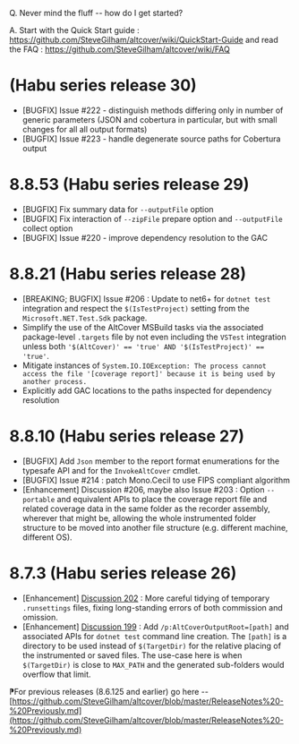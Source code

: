 ﻿Q. Never mind the fluff -- how do I get started?

A. Start with the Quick Start guide : https://github.com/SteveGilham/altcover/wiki/QuickStart-Guide and 
read the FAQ : https://github.com/SteveGilham/altcover/wiki/FAQ

# (Habu series release 30)
* [BUGFIX] Issue #222 - distinguish methods differing only in number of generic parameters (JSON and cobertura in particular, but with small changes for all all output formats)
* [BUGFIX] Issue #223 - handle degenerate source paths for Cobertura output

# 8.8.53 (Habu series release 29)
* [BUGFIX] Fix summary data for `--outputFile` option
* [BUGFIX] Fix interaction of `--zipFile` prepare option and `--outputFile` collect option
* [BUGFIX] Issue #220 - improve dependency resolution to the GAC

# 8.8.21 (Habu series release 28)
* [BREAKING; BUGFIX] Issue #206 : Update to net6+ for `dotnet test` integration and respect the `$(IsTestProject)` setting from the `Microsoft.NET.Test.Sdk` package.
* Simplify the use of the AltCover MSBuild tasks via the associated package-level `.targets` file by not even including the `VSTest` integration unless both `'$(AltCover)' == 'true' AND '$(IsTestProject)' == 'true'`.
* Mitigate instances of `System.IO.IOException: The process cannot access the file '[coverage report]' because it is being used by another process.`
* Explicitly add GAC locations to the paths inspected for dependency resolution

# 8.8.10 (Habu series release 27)
* [BUGFIX] Add `Json` member to the report format enumerations for the typesafe API and for the `InvokeAltCover` cmdlet.
* [BUGFIX] Issue #214 : patch Mono.Cecil to use FIPS compliant algorithm
* [Enhancement] Discussion #206, maybe also Issue #203 : Option `--portable` and equivalent APIs to place the coverage report file and related coverage data in the same folder as the recorder assembly, wherever that might be, allowing the whole instrumented folder structure to be moved into another file structure (e.g. different machine, different OS). 

# 8.7.3 (Habu series release 26)
* [Enhancement] [Discussion 202](https://github.com/SteveGilham/altcover/discussions/202) : More careful tidying of temporary `.runsettings` files, fixing long-standing errors of both commission and omission.
* [Enhancement] [Discussion 199](https://github.com/SteveGilham/altcover/discussions/199) : Add `/p:AltCoverOutputRoot=[path]` and associated APIs for `dotnet test` command line creation.  The `[path]` is a directory to be used instead of `$(TargetDir)` for the relative placing of the instrumented or saved files.  The use-case here is when `$(TargetDir)` is close to `MAX_PATH` and the generated sub-folders would overflow that limit.

⁋For previous releases (8.6.125 and earlier) go here -- [https://github.com/SteveGilham/altcover/blob/master/ReleaseNotes%20-%20Previously.md](https://github.com/SteveGilham/altcover/blob/master/ReleaseNotes%20-%20Previously.md)